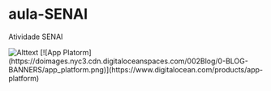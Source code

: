 # aula-SENAI
Atividade SENAI

<img title="a title" alt="Alttext" src="/images/boo.svg">
[![App Platorm](https://doimages.nyc3.cdn.digitaloceanspaces.com/002Blog/0-BLOG-BANNERS/app_platform.png)](https://www.digitalocean.com/products/app-platform)
